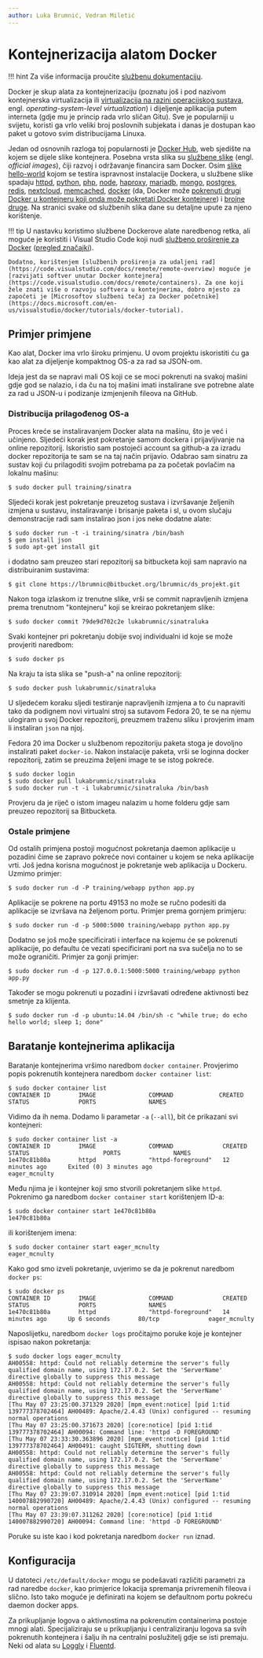 ```yaml
---
author: Luka Brumnić, Vedran Miletić
---
```


# Kontejnerizacija alatom Docker

!!! hint
    Za više informacija proučite [službenu dokumentaciju](https://docs.docker.com/).

Docker je skup alata za kontejnerizaciju (poznatu još i pod nazivom kontejnerska virtualizacija ili [virtualizacija na razini operacijskog sustava](https://en.wikipedia.org/wiki/Operating-system-level_virtualization), engl. *operating-system-level virtualization*) i dijeljenje aplikacija putem interneta (gdje mu je princip rada vrlo sličan Gitu). Sve je popularniji u svijetu, koristi ga vrlo veliki broj poslovnih subjekata i danas je dostupan kao paket u gotovo svim distribucijama Linuxa.

Jedan od osnovnih razloga toj popularnosti je [Docker Hub](https://hub.docker.com/), web sjedište na kojem se dijele slike kontejnera. Posebna vrsta slika su [službene slike](https://docs.docker.com/docker-hub/official_images/) (engl. *official images*), čiji razvoj i održavanje financira sam Docker. Osim [slike hello-world](https://hub.docker.com/_/hello-world) kojom se testira ispravnost instalacije Dockera, u službene slike spadaju [httpd](https://hub.docker.com/_/httpd), [python](https://hub.docker.com/_/python), [php](https://hub.docker.com/_/php), [node](https://hub.docker.com/_/node), [haproxy](https://hub.docker.com/_/haproxy), [mariadb](https://hub.docker.com/_/mariadb), [mongo](https://hub.docker.com/_/mongo), [postgres](https://hub.docker.com/_/postgres), [redis](https://hub.docker.com/_/redis), [nextcloud](https://hub.docker.com/_/nextcloud), [memcached](https://hub.docker.com/_/memcached), [docker](https://hub.docker.com/_/docker) (da, Docker može [pokrenuti drugi Docker u kontejneru koji onda može pokretati Docker kontejnere](https://knowyourmeme.com/memes/subcultures/inception)) i [brojne druge](https://hub.docker.com/search?type=image&image_filter=official). Na stranici svake od službenih slika dane su detaljne upute za njeno korištenje.

!!! tip
    U nastavku koristimo službene Dockerove alate naredbenog retka, ali moguće je koristiti i Visual Studio Code koji nudi [službeno proširenje za Docker](https://marketplace.visualstudio.com/items?itemName=ms-azuretools.vscode-docker) ([pregled značajki](https://code.visualstudio.com/docs/containers/overview)).

    Dodatno, korištenjem [službenih proširenja za udaljeni rad](https://code.visualstudio.com/docs/remote/remote-overview) moguće je [razvijati softver unutar Docker kontejnera](https://code.visualstudio.com/docs/remote/containers). Za one koji žele znati više o razvoju softvera u kontejnerima, dobro mjesto za započeti je [Microsoftov službeni tečaj za Docker početnike](https://docs.microsoft.com/en-us/visualstudio/docker/tutorials/docker-tutorial).

## Primjer primjene

Kao alat, Docker ima vrlo široku primjenu. U ovom projektu iskoristiti ću ga kao alat za dijeljenje kompaktnog OS-a za rad sa JSON-om.

Ideja jest da se napravi mali OS koji ce se moci pokrenuti na svakoj mašini gdje god se nalazio, i da ču na toj mašini imati instalirane sve potrebne alate za rad u JSON-u i podizanje izmjenjenih fileova na GitHub.

### Distribucija prilagođenog OS-a

Proces kreće se instaliravanjem Docker alata na mašinu, što je već i učinjeno. Sljedeći korak jest pokretanje samom dockera i prijavljivanje na online repozitorij. Iskoristio sam postojeći account sa github-a za izradu docker repozitorija te sam se na taj način prijavio. Odabrao sam sinatru za sustav koji ću prilagoditi svojim potrebama pa za početak povlačim na lokalnu mašinu:

``` shell
$ sudo docker pull training/sinatra
```

Sljedeći korak jest pokretanje preuzetog sustava i izvršavanje željenih izmjena u sustavu, instaliravanje i brisanje paketa i sl, u ovom slučaju demonstracije radi sam instalirao json i jos neke dodatne alate:

``` shell
$ sudo docker run -t -i training/sinatra /bin/bash
$ gem install json
$ sudo apt-get install git
```

i dodatno sam preuzeo stari repozitorij sa bitbucketa koji sam napravio na distribuiranim sustavima:

``` shell
$ git clone https://lbrumnic@bitbucket.org/lbrumnic/ds_projekt.git
```

Nakon toga izlaskom iz trenutne slike, vrši se commit napravljenih izmjena prema trenutnom "kontejneru" koji se kreirao pokretanjem slike:

``` shell
$ sudo docker commit 79de9d702c2e lukabrumnic/sinatraluka
```

Svaki kontejner pri pokretanju dobije svoj individualni id koje se može provjeriti naredbom:

``` shell
$ sudo docker ps
```

Na kraju ta ista slika se "push-a" na online repozitorij:

``` shell
$ sudo docker push lukabrumnic/sinatraluka
```

U sljedećem koraku sljedi testiranje napravljenih izmjena a to ću napraviti tako da podignem novi virtualni stroj sa sutavom Fedora 20, te se na njemu ulogiram u svoj Docker repozitorij, preuzmem
traženu sliku i provjerim imam li instaliran `json` na njoj.

Fedora 20 ima Docker u službenom repozitoriju paketa stoga je dovoljno instalirati paket `docker-io`. Nakon instalacije paketa, vrši se loginna docker repozitorij, zatim se preuzima željeni image te se istog pokreće.

``` shell
$ sudo docker login
$ sudo docker pull lukabrumnic/sinatraluka
$ sudo docker run -t -i lukabrumnic/sinatraluka /bin/bash
```

Provjeru da je riječ o istom imageu nalazim u home folderu gdje sam preuzeo repozitorij sa Bitbucketa.

### Ostale primjene

Od ostalih primjena postoji mogućnost pokretanja daemon aplikacije u pozadini čime se zapravo pokreće novi container u kojem se neka aplikacije vrti. Još jedna korisna mogućnost je pokretanje web aplikacija u Dockeru. Uzmimo primjer:

``` shell
$ sudo docker run -d -P training/webapp python app.py
```

Aplikacije se pokrene na portu 49153 no može se ručno podesiti da aplikacije se izvršava na željenom portu. Primjer prema gornjem primjeru:

``` shell
$ sudo docker run -d -p 5000:5000 training/webapp python app.py
```

Dodatno se još može specificirati i interface na kojemu će se pokrenuti aplikacije, po defaultu će vezati specificirani port na sva sučelja no to se može ograničiti. Primjer za gonji primjer:

``` shell
$ sudo docker run -d -p 127.0.0.1:5000:5000 training/webapp python app.py
```

Također se mogu pokrenuti u pozadini i izvršavati određene aktivnosti bez smetnje za klijenta.

``` shell
$ sudo docker run -d -p ubuntu:14.04 /bin/sh -c "while true; do echo hello world; sleep 1; done"
```

## Baratanje kontejnerima aplikacija

Baratanje kontejnerima vršimo naredbom `docker container`. Provjerimo popis pokrenutih kontejnera naredbom `docker container list`:

``` shell
$ sudo docker container list
CONTAINER ID        IMAGE               COMMAND             CREATED             STATUS              PORTS               NAMES
```

Vidimo da ih nema. Dodamo li parametar `-a` (`--all`), bit će prikazani svi kontejneri:

``` shell
$ sudo docker container list -a
CONTAINER ID        IMAGE               COMMAND              CREATED             STATUS                     PORTS               NAMES
1e470c81b80a        httpd               "httpd-foreground"   12 minutes ago      Exited (0) 3 minutes ago                       eager_mcnulty
```

Među njima je i kontejner koji smo stvorili pokretanjem slike `httpd`. Pokrenimo ga naredbom `docker container start` korištenjem ID-a:

``` shell
$ sudo docker container start 1e470c81b80a
1e470c81b80a
```

ili korištenjem imena:

``` shell
$ sudo docker container start eager_mcnulty
eager_mcnulty
```

Kako god smo izveli pokretanje, uvjerimo se da je pokrenut naredbom `docker ps`:

``` shell
$ sudo docker ps
CONTAINER ID        IMAGE               COMMAND              CREATED             STATUS              PORTS               NAMES
1e470c81b80a        httpd               "httpd-foreground"   14 minutes ago      Up 6 seconds        80/tcp              eager_mcnulty
```

Naposlijetku, naredbom `docker logs` pročitajmo poruke koje je kontejner ispisao nakon pokretanja:

``` shell
$ sudo docker logs eager_mcnulty
AH00558: httpd: Could not reliably determine the server's fully qualified domain name, using 172.17.0.2. Set the 'ServerName' directive globally to suppress this message
AH00558: httpd: Could not reliably determine the server's fully qualified domain name, using 172.17.0.2. Set the 'ServerName' directive globally to suppress this message
[Thu May 07 23:25:00.371329 2020] [mpm_event:notice] [pid 1:tid 139777378702464] AH00489: Apache/2.4.43 (Unix) configured -- resuming normal operations
[Thu May 07 23:25:00.371673 2020] [core:notice] [pid 1:tid 139777378702464] AH00094: Command line: 'httpd -D FOREGROUND'
[Thu May 07 23:33:30.363896 2020] [mpm_event:notice] [pid 1:tid 139777378702464] AH00491: caught SIGTERM, shutting down
AH00558: httpd: Could not reliably determine the server's fully qualified domain name, using 172.17.0.2. Set the 'ServerName' directive globally to suppress this message
AH00558: httpd: Could not reliably determine the server's fully qualified domain name, using 172.17.0.2. Set the 'ServerName' directive globally to suppress this message
[Thu May 07 23:39:07.310914 2020] [mpm_event:notice] [pid 1:tid 140007882990720] AH00489: Apache/2.4.43 (Unix) configured -- resuming normal operations
[Thu May 07 23:39:07.311262 2020] [core:notice] [pid 1:tid 140007882990720] AH00094: Command line: 'httpd -D FOREGROUND'
```

Poruke su iste kao i kod pokretanja naredbom `docker run` iznad.

## Konfiguracija

U datoteci `/etc/default/docker` mogu se podešavati različiti parametri za rad naredbe `docker`, kao primjerice lokacija spremanja privremenih fileova i slično. Isto tako moguće je definirati na kojem se defaultnom portu pokreću daemon docker apps.

Za prikupljanje logova o aktivnostima na pokrenutim containerima postoje mnogi alati. Specijaliziraju se u prikupljanju i centraliziranju logova sa svih pokrenutih kontejnera i šalju ih na centralni poslužitelj gdje se isti premaju. Neki od alata su [Loggly](https://documentation.solarwinds.com/en/success_center/loggly/content/admin/about-loggly.htm) i [Fluentd](https://www.fluentd.org/guides/recipes/docker-logging).
